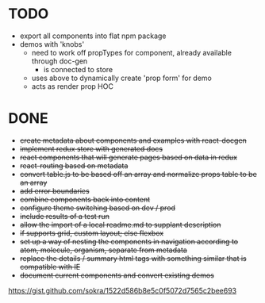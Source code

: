 # TODO
* export all components into flat npm package
* demos with 'knobs'
  * need to work off propTypes for component, already available through doc-gen
    * is connected to store
  * uses above to dynamically create 'prop form' for demo
  * acts as render prop HOC

# DONE
* ~~create metadata about components and examples with react-docgen~~
* ~~implement redux store with generated docs~~
* ~~react components that will generate pages based on data in redux~~
* ~~react-routing based on metadata~~
* ~~convert table.js to be based off an array and normalize props table to be an array~~
* ~~add error boundaries~~
* ~~combine components back into content~~
* ~~configure theme switching based on dev / prod~~
* ~~include results of a test run~~
* ~~allow the import of a local readme.md to supplant description~~
* ~~if supports grid, custom layout; else flexbox~~
* ~~set up a way of nesting the components in navigation according to atom, molecule, organism, separate from metadata~~
* ~~replace the details / summary html tags with something similar that is compatible with IE~~
* ~~document current components and convert existing demos~~

https://gist.github.com/sokra/1522d586b8e5c0f5072d7565c2bee693
